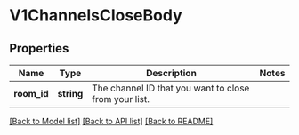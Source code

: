 # V1ChannelsCloseBody

## Properties
Name | Type | Description | Notes
------------ | ------------- | ------------- | -------------
**room_id** | **string** | The channel ID that you want to close from your list. | 

[[Back to Model list]](../../README.md#documentation-for-models) [[Back to API list]](../../README.md#documentation-for-api-endpoints) [[Back to README]](../../README.md)

